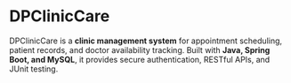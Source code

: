 # DPClinicCare
DPClinicCare is a **clinic management system** for appointment scheduling, patient records, and doctor availability tracking. Built with **Java, Spring Boot, and MySQL**, it provides secure authentication, RESTful APIs, and JUnit testing.
